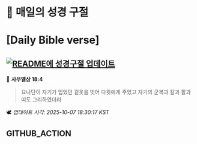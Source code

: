 # 🙏 매일의 성경 구절
# [Daily Bible verse]
## [![README에 성경구절 업데이트](https://github.com/DONGSUKA/first_test/actions/workflows/update-readme-bible.yml/badge.svg)](https://github.com/DONGSUKA/first_test/actions/workflows/update-readme-bible.yml)
<!-- START_BIBLE_VERSE -->
📖 **사무엘상 18:4**
> 요나단이 자기가 입었던 겉옷을 벗어 다윗에게 주었고 자기의 군복과 칼과 활과 띠도 그리하였더라

🕊️ _업데이트 시각: 2025-10-07 18:30:17 KST_
  <!-- END_BIBLE_VERSE -->
## GITHUB_ACTION
